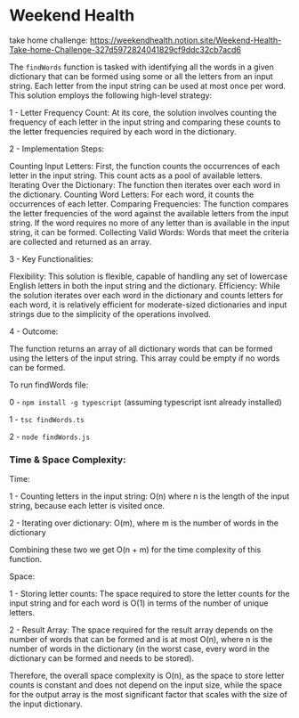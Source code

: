 # Weekend Health

take home challenge: https://weekendhealth.notion.site/Weekend-Health-Take-home-Challenge-327d5972824041829cf9ddc32cb7acd6

The `findWords` function is tasked with identifying all the words in a given dictionary that can be formed using some or all the letters from an input string. Each letter from the input string can be used at most once per word. This solution employs the following high-level strategy:

1 - Letter Frequency Count: At its core, the solution involves counting the frequency of each letter in the input string and comparing these counts to the letter frequencies required by each word in the dictionary.

2 - Implementation Steps:

Counting Input Letters: First, the function counts the occurrences of each letter in the input string. This count acts as a pool of available letters.
Iterating Over the Dictionary: The function then iterates over each word in the dictionary.
Counting Word Letters: For each word, it counts the occurrences of each letter.
Comparing Frequencies: The function compares the letter frequencies of the word against the available letters from the input string. If the word requires no more of any letter than is available in the input string, it can be formed.
Collecting Valid Words: Words that meet the criteria are collected and returned as an array.

3 - Key Functionalities:

Flexibility: This solution is flexible, capable of handling any set of lowercase English letters in both the input string and the dictionary.
Efficiency: While the solution iterates over each word in the dictionary and counts letters for each word, it is relatively efficient for moderate-sized dictionaries and input strings due to the simplicity of the operations involved.

4 - Outcome:

The function returns an array of all dictionary words that can be formed using the letters of the input string. This array could be empty if no words can be formed.

To run findWords file:

0 - `npm install -g typescript` (assuming typescript isnt already installed)

1 - `tsc findWords.ts`

2 - `node findWords.js`

### Time & Space Complexity:

Time:

1 - Counting letters in the input string: O(n) where n is the length of the input string, because each letter is visited once.

2 - Iterating over dictionary: O(m), where m is the number of words in the dictionary

Combining these two we get O(n + m) for the time complexity of this function.

Space:

1 - Storing letter counts: The space required to store the letter counts for the input string and for each word is O(1) in terms of the number of unique letters.

2 - Result Array: The space required for the result array depends on the number of words that can be formed and is at most O(n), where n is the number of words in the dictionary (in the worst case, every word in the dictionary can be formed and needs to be stored).

Therefore, the overall space complexity is O(n), as the space to store letter counts is constant and does not depend on the input size, while the space for the output array is the most significant factor that scales with the size of the input dictionary.
